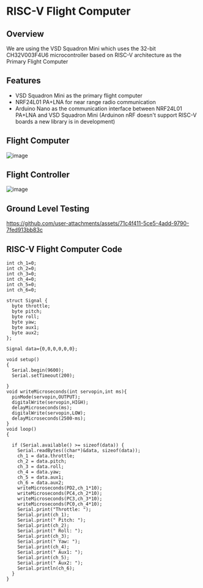 # RISC-V Flight Computer
## Overview
We are using the VSD Squadron Mini which uses the 32-bit CH32V003F4U6 microcontroller based on RISC-V architecture as the Primary Flight Computer

## Features
- VSD Squadron Mini as the primary flight computer
- NRF24L01 PA+LNA for near range radio communication
- Arduino Nano as the communication interface between NRF24L01 PA+LNA and VSD Squadron Mini (Arduinon nRF doesn't support RISC-V boards a new library is in development)

## Flight Computer
![image](https://github.com/user-attachments/assets/427a126a-f084-4e91-9138-f149d6d50837)

## Flight Controller
![image](https://github.com/user-attachments/assets/245508f1-bbec-4bb0-a404-9577720980e9)

## Ground Level Testing
https://github.com/user-attachments/assets/71c4f411-5ce5-4add-9790-7fed913bb83c

## RISC-V Flight Computer Code
```
int ch_1=0;
int ch_2=0;
int ch_3=0;
int ch_4=0;
int ch_5=0;
int ch_6=0;

struct Signal {
  byte throttle;
  byte pitch;
  byte roll;
  byte yaw;
  byte aux1;
  byte aux2;
};

Signal data={0,0,0,0,0,0};

void setup()
{
  Serial.begin(9600);
  Serial.setTimeout(200); 
  
} 
void writeMicroseconds(int servopin,int ms){
  pinMode(servopin,OUTPUT);
  digitalWrite(servopin,HIGH);
  delayMicroseconds(ms);
  digitalWrite(servopin,LOW);
  delayMicroseconds(2500-ms);
}
void loop()
{
 
  if (Serial.available() >= sizeof(data)) {
    Serial.readBytes((char*)&data, sizeof(data));
    ch_1 = data.throttle;
    ch_2 = data.pitch;
    ch_3 = data.roll;
    ch_4 = data.yaw;
    ch_5 = data.aux1;
    ch_6 = data.aux2;
    writeMicroseconds(PD2,ch_1*10);
    writeMicroseconds(PC4,ch_2*10);
    writeMicroseconds(PC3,ch_3*10);
    writeMicroseconds(PC0,ch_4*10);
    Serial.print("Throttle: ");
    Serial.print(ch_1);
    Serial.print(" Pitch: ");
    Serial.print(ch_2);
    Serial.print(" Roll: ");
    Serial.print(ch_3);
    Serial.print(" Yaw: ");
    Serial.print(ch_4);
    Serial.print(" Aux1: ");
    Serial.print(ch_5);
    Serial.print(" Aux2: ");
    Serial.println(ch_6);
  }
} 
```

